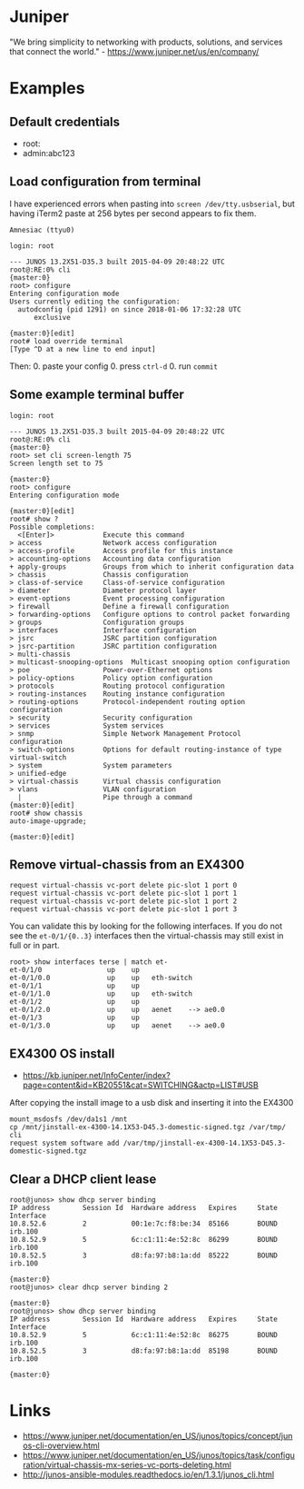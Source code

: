 # Juniper

"We bring simplicity to networking with products, solutions, and services that connect the world." - <https://www.juniper.net/us/en/company/>

# Examples

## Default credentials

- root:<empty>
- admin:abc123

## Load configuration from terminal

I have experienced errors when pasting into `screen /dev/tty.usbserial`, but having iTerm2 paste at 256 bytes per second appears to fix them.

```
Amnesiac (ttyu0)

login: root

--- JUNOS 13.2X51-D35.3 built 2015-04-09 20:48:22 UTC
root@:RE:0% cli
{master:0}
root> configure
Entering configuration mode
Users currently editing the configuration:
  autodconfig (pid 1291) on since 2018-01-06 17:32:28 UTC
      exclusive

{master:0}[edit]
root# load override terminal
[Type ^D at a new line to end input]
```

Then:
0. paste your config
0. press `ctrl-d`
0. run `commit`

## Some example terminal buffer

```
login: root

--- JUNOS 13.2X51-D35.3 built 2015-04-09 20:48:22 UTC
root@:RE:0% cli
{master:0}
root> set cli screen-length 75
Screen length set to 75

{master:0}
root> configure
Entering configuration mode

{master:0}[edit]
root# show ?
Possible completions:
  <[Enter]>            Execute this command
> access               Network access configuration
> access-profile       Access profile for this instance
> accounting-options   Accounting data configuration
+ apply-groups         Groups from which to inherit configuration data
> chassis              Chassis configuration
> class-of-service     Class-of-service configuration
> diameter             Diameter protocol layer
> event-options        Event processing configuration
> firewall             Define a firewall configuration
> forwarding-options   Configure options to control packet forwarding
> groups               Configuration groups
> interfaces           Interface configuration
> jsrc                 JSRC partition configuration
> jsrc-partition       JSRC partition configuration
> multi-chassis
> multicast-snooping-options  Multicast snooping option configuration
> poe                  Power-over-Ethernet options
> policy-options       Policy option configuration
> protocols            Routing protocol configuration
> routing-instances    Routing instance configuration
> routing-options      Protocol-independent routing option configuration
> security             Security configuration
> services             System services
> snmp                 Simple Network Management Protocol configuration
> switch-options       Options for default routing-instance of type virtual-switch
> system               System parameters
> unified-edge
> virtual-chassis      Virtual chassis configuration
> vlans                VLAN configuration
  |                    Pipe through a command
{master:0}[edit]
root# show chassis
auto-image-upgrade;

{master:0}[edit]
```

## Remove virtual-chassis from an EX4300

```
request virtual-chassis vc-port delete pic-slot 1 port 0
request virtual-chassis vc-port delete pic-slot 1 port 1
request virtual-chassis vc-port delete pic-slot 1 port 2
request virtual-chassis vc-port delete pic-slot 1 port 3
```

You can validate this by looking for the following interfaces. If you do not see the `et-0/1/{0..3}` interfaces then the virtual-chassis may still exist in full or in part.

```
root> show interfaces terse | match et-
et-0/1/0                up    up
et-0/1/0.0              up    up   eth-switch
et-0/1/1                up    up
et-0/1/1.0              up    up   eth-switch
et-0/1/2                up    up
et-0/1/2.0              up    up   aenet    --> ae0.0
et-0/1/3                up    up
et-0/1/3.0              up    up   aenet    --> ae0.0
```

## EX4300 OS install

- <https://kb.juniper.net/InfoCenter/index?page=content&id=KB20551&cat=SWITCHING&actp=LIST#USB>

After copying the install image to a usb disk and inserting it into the EX4300

```
mount_msdosfs /dev/da1s1 /mnt
cp /mnt/jinstall-ex-4300-14.1X53-D45.3-domestic-signed.tgz /var/tmp/
cli
request system software add /var/tmp/jinstall-ex-4300-14.1X53-D45.3-domestic-signed.tgz
```

## Clear a DHCP client lease

```
root@junos> show dhcp server binding
IP address        Session Id  Hardware address   Expires     State      Interface
10.8.52.6         2           00:1e:7c:f8:be:34  85166       BOUND      irb.100
10.8.52.9         5           6c:c1:11:4e:52:8c  86299       BOUND      irb.100
10.8.52.5         3           d8:fa:97:b8:1a:dd  85222       BOUND      irb.100

{master:0}
root@junos> clear dhcp server binding 2

{master:0}
root@junos> show dhcp server binding
IP address        Session Id  Hardware address   Expires     State      Interface
10.8.52.9         5           6c:c1:11:4e:52:8c  86275       BOUND      irb.100
10.8.52.5         3           d8:fa:97:b8:1a:dd  85198       BOUND      irb.100

{master:0}
```

# Links

- <https://www.juniper.net/documentation/en_US/junos/topics/concept/junos-cli-overview.html>
- <https://www.juniper.net/documentation/en_US/junos/topics/task/configuration/virtual-chassis-mx-series-vc-ports-deleting.html>
- <http://junos-ansible-modules.readthedocs.io/en/1.3.1/junos_cli.html>
